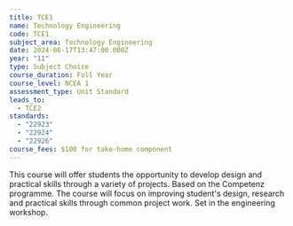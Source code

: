 ```yaml
---
title: TCE1
name: Technology Engineering
code: TCE1
subject_area: Technology Engineering
date: 2024-06-17T13:47:00.000Z
year: "11"
type: Subject Choice
course_duration: Full Year
course_level: NCEA 1
assessment_type: Unit Standard
leads_to:
  - TCE2
standards:
  - "22923"
  - "22924"
  - "22926"
course_fees: $100 for take-home component
---
```

This course will offer students the opportunity to develop design and practical skills through a variety of projects. Based on the Competenz programme. The course will focus on improving student's design, research and practical skills through common project work. Set in the engineering workshop.
